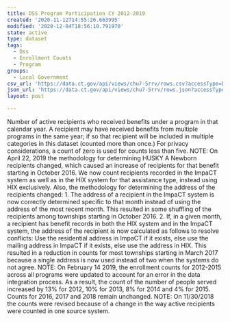 ```yaml
---
title: DSS Program Participation CY 2012-2019
created: '2020-11-12T14:55:26.663995'
modified: '2020-12-04T18:56:10.791970'
state: active
type: dataset
tags:
  - Dss
  - Enrollment Counts
  - Program
groups:
  - Local Government
csv_url: 'https://data.ct.gov/api/views/chu7-5rrv/rows.csv?accessType=DOWNLOAD'
json_url: 'https://data.ct.gov/api/views/chu7-5rrv/rows.json?accessType=DOWNLOAD'
layout: post

---
```

Number of active recipients who received benefits under a program in that calendar year. A recipient may have received benefits from multiple programs in the same year; if so that recipient will be included in multiple categories in this dataset (counted more than once.)
For privacy considerations, a count of zero is used for counts less than five.
NOTE: On April 22, 2019 the methodology for determining HUSKY A Newborn recipients changed, which caused an increase of recipients for that benefit starting in October 2016. We now count recipients recorded in the ImpaCT system as well as in the HIX system for that assistance type, instead using HIX exclusively.
Also, the methodology for determining the address of the recipients changed:
    1. The address of a recipient in the ImpaCT system is now correctly determined specific to that month instead of using the address of the most recent month. This resulted in some shuffling of the recipients among townships starting in October 2016.
    2. If, in a given month, a recipient has benefit records in both the HIX system and in the ImpaCT system, the address of the recipient is now calculated as follows to resolve conflicts: Use the residential address in ImpaCT if it exists, else use the mailing address in ImpaCT if it exists, else use the address in HIX. This resulted in a reduction in counts for most townships starting in March 2017 because a single address is now used instead of two when the systems do not agree.
NOTE: On February 14 2019, the enrollment counts for 2012-2015 across all programs were updated to account for an error in the data integration process. As a result, the count of the number of people served increased by 13% for 2012, 10% for 2013, 8% for 2014 and 4% for 2015. Counts for 2016, 2017 and 2018 remain unchanged.
NOTE: On 11/30/2018 the counts were revised because of a change in the way active recipients were counted in one source system.
